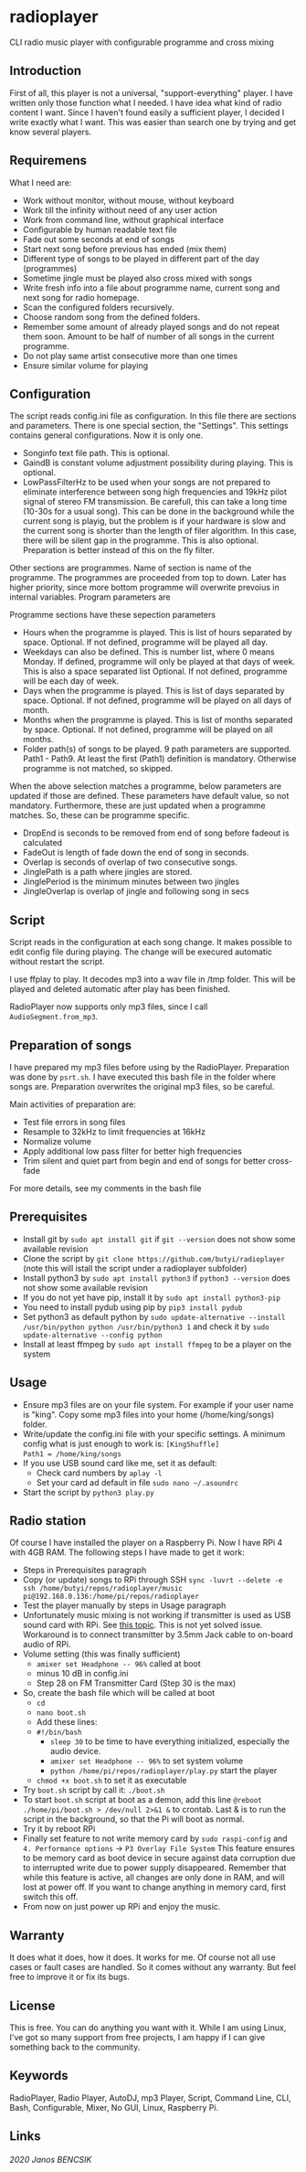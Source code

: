 # radioplayer

CLI radio music player with configurable programme and cross mixing

## Introduction

First of all, this player is not a universal, "support-everything" player.
I have written only those function what I needed. I have idea what kind of
radio content I want. Since I haven't found easily a sufficient player, 
I decided I write exactly what I want. 
This was easier than search one by trying and get know several players.

## Requiremens

What I need are:
- Work without monitor, without mouse, without keyboard
- Work till the infinity without need of any user action
- Work from command line, without graphical interface
- Configurable by human readable text file
- Fade out some seconds at end of songs
- Start next song before previous has ended (mix them)
- Different type of songs to be played in different part of the day (programmes)
- Sometime jingle must be played also cross mixed with songs
- Write fresh info into a file about programme name, current song and next song
  for radio homepage.
- Scan the configured folders recursively.
- Choose random song from the defined folders.
- Remember some amount of already played songs and do not repeat them soon.
  Amount to be half of number of all songs in the current programme.
- Do not play same artist consecutive more than one times
- Ensure similar volume for playing
  
## Configuration

The script reads config.ini file as configuration. 
In this file there are sections and parameters.
There is one special section, the "Settings".
This settings contains general configurations. Now it is only one. 
- Songinfo text file path. This is optional.
- GaindB is constant volume adjustment possibility during playing. This is optional.
- LowPassFilterHz to be used when your songs are not prepared to eliminate
  interference between song high frequencies and 19kHz pilot signal of
  stereo FM transmission. 
  Be carefull, this can take a long time (10-30s for a usual song).
  This can be done in the background while the current song is playig,
  but the problem is if your hardware is slow and the current song is
  shorter than the length of filer algorithm. In this case, there will
  be silent gap in the programme.
  This is also optional.
  Preparation is better instead of this on the fly filter.

Other sections are programmes. Name of section is name of the programme.
The programmes are proceeded from top to down. Later has higher priority, since
more bottom programme will overwrite prevoius in internal variables.
Program parameters are 

Programme sections have these sepection parameters
- Hours when the programme is played. This is list of hours separated by
  space.
  Optional. If not defined, programme will be played all day.
- Weekdays can also be defined. This is number list, where 0 means Monday.
  If defined, programme will only be played at that days of week.
  This is also a space separated list
  Optional. If not defined, programme will be each day of week.
- Days when the programme is played. This is list of days separated by
  space.
  Optional. If not defined, programme will be played on all days of month.
- Months when the programme is played. This is list of months separated by
  space.
  Optional. If not defined, programme will be played on all months.
- Folder path(s) of songs to be played. 9 path parameters are supported.
  Path1 - Path9. At least the first (Path1) definition is mandatory. Otherwise
  programme is not matched, so skipped.

When the above selection matches a programme, below parameters are updated if
those are defined. These parameters have default value, so not mandatory.
Furthermore, these are just updated when a programme matches. So, these
can be programme specific.

- DropEnd is seconds to be removed from end of song before fadeout is calculated
- FadeOut is length of fade down the end of song in seconds.
- Overlap is seconds of overlap of two consecutive songs.
- JinglePath is a path where jingles are stored.
- JinglePeriod is the minimum minutes between two jingles
- JingleOverlap is overlap of jingle and following song in secs

## Script

Script reads in the configuration at each song change. It makes possible to edit
config file during playing. The change will be execured automatic without 
restart the script. 

I use ffplay to play. It decodes mp3 into a wav file in /tmp folder.
This will be played and deleted automatic after play has been finished. 

RadioPlayer now supports only mp3 files, since I call `AudioSegment.from_mp3`. 

## Preparation of songs

I have prepared my mp3 files before using by the RadioPlayer.
Preparation was done by `psrt.sh`. 
I have executed this bash file in the folder where songs are.
Preparation overwrites the original mp3 files, so be careful.

Main activities of preparation are:
- Test file errors in song files
- Resample to 32kHz to limit frequencies at 16kHz
- Normalize volume
- Apply additional low pass filter for better high frequencies
- Trim silent and quiet part from begin and end of songs for better cross-fade

For more details, see my comments in the bash file

## Prerequisites

- Install git by `sudo apt install git` if `git --version` does not show some available revision
- Clone the script by `git clone https://github.com/butyi/radioplayer` (note this will istall the script under a radioplayer subfolder)
- Install python3 by `sudo apt install python3` if `python3 --version` does not show some available revision
- If you do not yet have pip, install it by `sudo apt install python3-pip`
- You need to install pydub using pip by `pip3 install pydub`
- Set python3 as default python by `sudo update-alternative --install /usr/bin/python python /usr/bin/python3 1`
  and check it by `sudo update-alternative --config python`
- Install at least ffmpeg by `sudo apt install ffmpeg` to be a player on the system

## Usage

- Ensure mp3 files are on your file system. For example if your user name is "king".
  Copy some mp3 files into your home (/home/king/songs) folder.
- Write/update the config.ini file with your specific settings.
  A minimum config what is just enough to work is:
  `[KingShuffle]`<br>`Path1 = /home/king/songs`
- If you use USB sound card like me, set it as default:
  - Check card numbers by `aplay -l`
  - Set your card ad default in file `sudo nano ~/.asoundrc`
- Start the script by `python3 play.py`

## Radio station
Of course I have installed the player on a Raspberry Pi. Now I have RPi 4 with 4GB RAM.
The following steps I have made to get it work:
- Steps in Prerequisites paragraph
- Copy (or update) songs to RPi through SSH
  `sync -luvrt --delete -e ssh /home/butyi/repos/radioplayer/music pi@192.168.0.136:/home/pi/repos/radioplayer`
- Test the player manually by steps in Usage paragraph
- Unfortunately music mixing is not working if transmitter is used as USB sound card with RPi. See
  [this topic][1].
  This is not yet solved issue. Workaround is to connect transmitter by 3.5mm Jack cable to on-board audio of RPi.
- Volume setting (this was finally sufficient) 
  - `amixer set Headphone -- 96%` called at boot
  - minus 10 dB in config.ini
  - Step 28 on FM Transmitter Card (Step 30 is the max)
- So, create the bash file which will be called at boot
  - `cd`
  - `nano boot.sh`
  - Add these lines:
  - `#!/bin/bash`
    - `sleep 30` to be time to have everything initialized, especially the audio device.
    - `amixer set Headphone -- 96%` to set system volume
    - `python /home/pi/repos/radioplayer/play.py` start the player
  - `chmod +x boot.sh` to set it as executable
- Try `boot.sh` script by call it: `./boot.sh`
- To start `boot.sh` script at boot as a demon, add this line `@reboot ./home/pi/boot.sh > /dev/null 2>&1 &` to crontab.
  Last & is to run the script in the background, so that the Pi will boot as normal.
- Try it by reboot RPi
- Finally set feature to not write memory card by `sudo raspi-config` and `4. Performance options` -> `P3 Overlay File System`
  This feature ensures to be memory card as boot device in secure against data corruption due to interrupted write due to power supply
  disappeared. Remember that while this feature is active, all changes are only done in RAM, and will lost at power off. If you want to
  change anything in memory card, first switch this off.
- From now on just power up RPi and enjoy the music.

## Warranty

It does what it does, how it does. 
It works for me. Of course not all use cases or fault cases are handled. 
So it comes without any warranty. But feel free to improve it or fix its bugs.

## License

This is free. You can do anything you want with it.
While I am using Linux, I've got so many support from free projects,
I am happy if I can give something back to the community.

## Keywords

RadioPlayer, Radio Player, AutoDJ, mp3 Player, Script, Command Line, CLI, Bash,
Configurable, Mixer, No GUI, Linux, Raspberry Pi.

## Links

[1]: https://raspberrypi.stackexchange.com/questions/28248/raspberry-pi-usb-soundcard-outputting-from-multiple-programs

###### 2020 Janos BENCSIK


